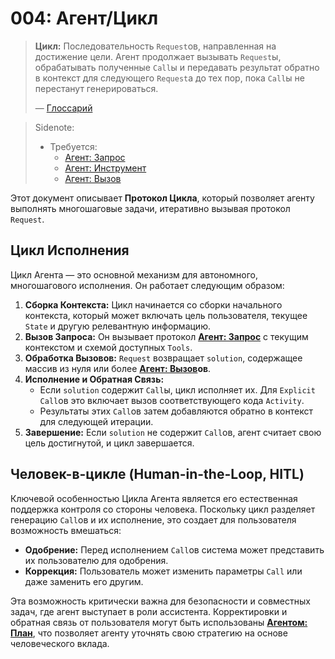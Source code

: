 # 004: Агент/Цикл

> **Цикл:** Последовательность `Request`ов, направленная на достижение цели. Агент продолжает вызывать `Request`ы, обрабатывать полученные `Call`ы и передавать результат обратно в контекст для следующего `Request`а до тех пор, пока `Call`ы не перестанут генерироваться.
> 
> — [Глоссарий](./000_glossary.md)

> Sidenote:
> 
> - Требуется:
>   - [Агент: Запрос](./001_agent_request.md)
>   - [Агент: Инструмент](./002_agent_tool.md)
>   - [Агент: Вызов](./003_agent_call.md)

Этот документ описывает **Протокол Цикла**, который позволяет агенту выполнять многошаговые задачи, итеративно вызывая протокол `Request`.

## Цикл Исполнения

Цикл Агента — это основной механизм для автономного, многошагового исполнения. Он работает следующим образом:

1.  **Сборка Контекста:** Цикл начинается со сборки начального контекста, который может включать цель пользователя, текущее `State` и другую релевантную информацию.
2.  **Вызов Запроса:** Он вызывает протокол **[Агент: Запрос](./001_agent_request.md)** с текущим контекстом и схемой доступных `Tools`.
3.  **Обработка Вызовов:** `Request` возвращает `solution`, содержащее массив из нуля или более **[Агент: Вызов](./003_agent_call.md)ов**.
4.  **Исполнение и Обратная Связь:**
    - Если `solution` содержит `Call`ы, цикл исполняет их. Для `Explicit` `Call`ов это включает вызов соответствующего кода `Activity`.
    - Результаты этих `Call`ов затем добавляются обратно в контекст для следующей итерации.
5.  **Завершение:** Если `solution` не содержит `Call`ов, агент считает свою цель достигнутой, и цикл завершается.

## Человек-в-цикле (Human-in-the-Loop, HITL)

Ключевой особенностью Цикла Агента является его естественная поддержка контроля со стороны человека. Поскольку цикл разделяет генерацию `Call`ов и их исполнение, это создает для пользователя возможность вмешаться:

- **Одобрение:** Перед исполнением `Call`ов система может представить их пользователю для одобрения.
- **Коррекция:** Пользователь может изменить параметры `Call` или даже заменить его другим.

Эта возможность критически важна для безопасности и совместных задач, где агент выступает в роли ассистента. Корректировки и обратная связь от пользователя могут быть использованы **[Агентом: План](./009_agent_plan.md)**, что позволяет агенту уточнять свою стратегию на основе человеческого вклада.